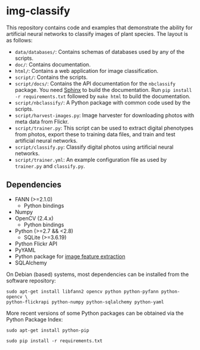 # img-classify

This repository contains code and examples that demonstrate the ability for
artificial neural networks to classify images of plant species. The layout
is as follows:

* `data/databases/`: Contains schemas of databases used by any of the scripts.
* `doc/`: Contains documentation.
* `html/`: Contains a web application for image classification.
* `script/`: Contains the scripts.
* `script/docs/`: Contains the API documentation for the `nbclassify` package.
  You need [Sphinx][1] to build the documentation. Run `pip install -r
  requirements.txt` followed by `make html` to build the documentation.
* `script/nbclassify/`: A Python package with common code used by the scripts.
* `script/harvest-images.py`: Image harvester for downloading photos with meta
  data from Flickr.
* `script/trainer.py`: This script can be used to extract digital phenotypes
  from photos, export these to training data files, and train and test
  artificial neural networks.
* `script/classify.py`: Classify digital photos using artificial neural
  networks.
* `script/trainer.yml`: An example configuration file as used by `trainer.py`
  and `classify.py`.

## Dependencies

* FANN (>=2.1.0)
  * Python bindings
* Numpy
* OpenCV (2.4.x)
  * Python bindings
* Python (>=2.7 && <2.8)
  * SQLite (>=3.6.19)
* Python Flickr API
* PyYAML
* Python package for [image feature extraction][2]
* SQLAlchemy

On Debian (based) systems, most dependencies can be installed from the
software repository:

    sudo apt-get install libfann2 opencv python python-pyfann python-opencv \
    python-flickrapi python-numpy python-sqlalchemy python-yaml

More recent versions of some Python packages can be obtained via the Python
Package Index:

    sudo apt-get install python-pip

    sudo pip install -r requirements.txt

[1]: http://sphinx-doc.org/
[2]: https://github.com/naturalis/feature-extraction "Python package for image feature extraction"
